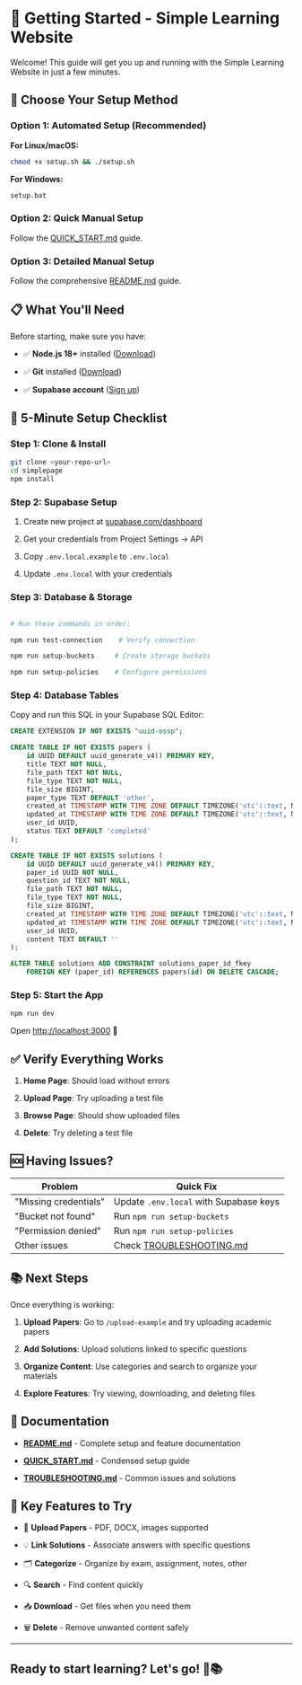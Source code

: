 # 🎯 Getting Started - Simple Learning Website

Welcome! This guide will get you up and running with the Simple Learning Website in just a few minutes.

## 🚀 Choose Your Setup Method

### Option 1: Automated Setup (Recommended)

**For Linux/macOS:**

```bash
chmod +x setup.sh && ./setup.sh

```

**For Windows:**

```cmd
setup.bat

```

### Option 2: Quick Manual Setup

Follow the [QUICK_START.md](QUICK_START.md) guide.

### Option 3: Detailed Manual Setup

Follow the comprehensive [README.md](README.md) guide.

## 📋 What You'll Need

Before starting, make sure you have:

- ✅ **Node.js 18+** installed ([Download](https://nodejs.org/))

- ✅ **Git** installed ([Download](https://git-scm.com/))

- ✅ **Supabase account** ([Sign up](https://supabase.com/))

## 🎯 5-Minute Setup Checklist

### Step 1: Clone & Install

```bash
git clone <your-repo-url>
cd simplepage
npm install

```

### Step 2: Supabase Setup

1. Create new project at [supabase.com/dashboard](https://supabase.com/dashboard)

2. Get your credentials from Project Settings → API

3. Copy `.env.local.example` to `.env.local`

4. Update `.env.local` with your credentials

### Step 3: Database & Storage

```bash

# Run these commands in order:

npm run test-connection    # Verify connection

npm run setup-buckets     # Create storage buckets

npm run setup-policies    # Configure permissions

```

### Step 4: Database Tables

Copy and run this SQL in your Supabase SQL Editor:

```sql
CREATE EXTENSION IF NOT EXISTS "uuid-ossp";

CREATE TABLE IF NOT EXISTS papers (
    id UUID DEFAULT uuid_generate_v4() PRIMARY KEY,
    title TEXT NOT NULL,
    file_path TEXT NOT NULL,
    file_type TEXT NOT NULL,
    file_size BIGINT,
    paper_type TEXT DEFAULT 'other',
    created_at TIMESTAMP WITH TIME ZONE DEFAULT TIMEZONE('utc'::text, NOW()) NOT NULL,
    updated_at TIMESTAMP WITH TIME ZONE DEFAULT TIMEZONE('utc'::text, NOW()) NOT NULL,
    user_id UUID,
    status TEXT DEFAULT 'completed'
);

CREATE TABLE IF NOT EXISTS solutions (
    id UUID DEFAULT uuid_generate_v4() PRIMARY KEY,
    paper_id UUID NOT NULL,
    question_id TEXT NOT NULL,
    file_path TEXT NOT NULL,
    file_type TEXT NOT NULL,
    file_size BIGINT,
    created_at TIMESTAMP WITH TIME ZONE DEFAULT TIMEZONE('utc'::text, NOW()) NOT NULL,
    updated_at TIMESTAMP WITH TIME ZONE DEFAULT TIMEZONE('utc'::text, NOW()) NOT NULL,
    user_id UUID,
    content TEXT DEFAULT ''
);

ALTER TABLE solutions ADD CONSTRAINT solutions_paper_id_fkey
    FOREIGN KEY (paper_id) REFERENCES papers(id) ON DELETE CASCADE;

```

### Step 5: Start the App

```bash
npm run dev

```

Open [http://localhost:3000](http://localhost:3000) 🎉

## ✅ Verify Everything Works

1. **Home Page**: Should load without errors

2. **Upload Page**: Try uploading a test file

3. **Browse Page**: Should show uploaded files

4. **Delete**: Try deleting a test file

## 🆘 Having Issues?

| Problem | Quick Fix |
|---------|-----------|
| "Missing credentials" | Update `.env.local` with Supabase keys |
| "Bucket not found" | Run `npm run setup-buckets` |
| "Permission denied" | Run `npm run setup-policies` |
| Other issues | Check [TROUBLESHOOTING.md](TROUBLESHOOTING.md) |

## 📚 Next Steps

Once everything is working:

1. **Upload Papers**: Go to `/upload-example` and try uploading academic papers

2. **Add Solutions**: Upload solutions linked to specific questions

3. **Organize Content**: Use categories and search to organize your materials

4. **Explore Features**: Try viewing, downloading, and deleting files

## 📖 Documentation

- **[README.md](README.md)** - Complete setup and feature documentation

- **[QUICK_START.md](QUICK_START.md)** - Condensed setup guide

- **[TROUBLESHOOTING.md](TROUBLESHOOTING.md)** - Common issues and solutions

## 🎯 Key Features to Try

- 📄 **Upload Papers** - PDF, DOCX, images supported

- 💡 **Link Solutions** - Associate answers with specific questions

- 🗂️ **Categorize** - Organize by exam, assignment, notes, other

- 🔍 **Search** - Find content quickly

- 📥 **Download** - Get files when you need them

- 🗑️ **Delete** - Remove unwanted content safely

---

## Ready to start learning? Let's go! 🚀📚
